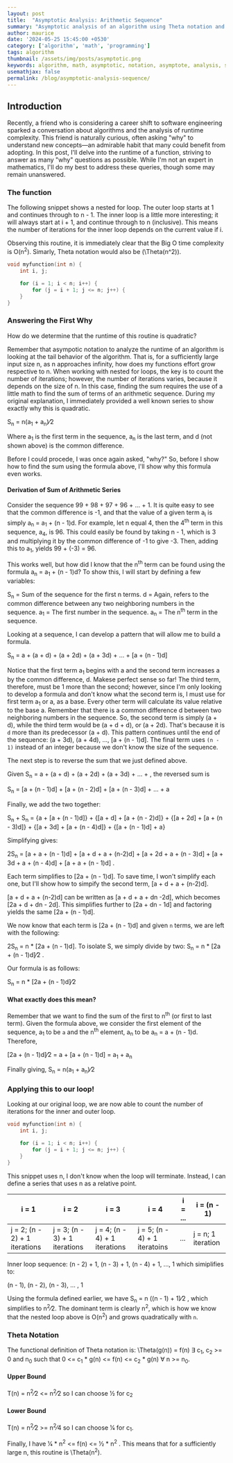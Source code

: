 ```yaml
---
layout: post
title:  "Asymptotic Analysis: Arithmetic Sequence"
summary: "Asymptotic analysis of an algorithm using Theta notation and arithmetic sequnce sum of terms"
author: maurice
date: '2024-05-25 15:45:00 +0530'
category: ['algorithm', 'math', 'programming']
tags: algorithm
thumbnail: /assets/img/posts/asymptotic.png
keywords: algorithm, math, asymptotic, notation, asymptote, analysis, sequence, sum, programming
usemathjax: false
permalink: /blog/asymptotic-analysis-sequence/
---
```


## Introduction
Recently, a friend who is considering a career shift to software engineering sparked a conversation about algorithms and the analysis of runtime complexity. This friend is naturally curious, often asking "why" to understand new concepts—an admirable habit that many could benefit from adopting. In this post, I'll delve into the runtime of a function, striving to answer as many "why" questions as possible. While I'm not an expert in mathematics, I'll do my best to address these queries, though some may remain unanswered.

### The function
The following snippet shows a nested for loop.  The outer loop starts at 1 and continues through to n - 1.  The inner loop is a little more interesting; it will always start at i + 1, and continue through to n (inclusive).  This means the number of iterations for the inner loop depends on the current value if i.

Observing this routine, it is immediately clear that the Big O time complexity is O(n<sup>2</sup>).  Simarly, Theta notation would also be \(\Theta(n^2)\).

```cpp
void myfunction(int n) {
    int i, j;

    for (i = 1; i < n; i++) {
        for (j = i + 1; j <= n; j++) {
    }
}
```

### Answering the First Why
How do we determine that the runtime of this routine is quadratic?

Remember that asympotic notation to analyze the runtime of an algorithm is looking at the tail behavior of the algorithm.  That is, for a sufficiently large input size n, as n approaches infinity, how does my functions effort grow respective to n.  When working with nested for loops, the key is to count the number of iterations; however, the number of iterations varies, because it depends on the size of n.  In this case, finding the sum requires the use of a little math to find the sum of terms of an arithmetic sequence.  During my original explanation, I immediately provided a well known series to show exactly why this is quadratic.

S<sub>n</sub> = n(a<sub>1</sub> + a<sub>n</sub>)&frasl;2

Where a<sub>1</sub> is the first term in the sequence, a<sub>n</sub> is the last term, and d (not shown above) is the common difference.

Before I could procede, I was once again asked, "why?"  So, before I show how to find the sum using the formula above, I'll show why this formula even works.

#### Derivation of Sum of Arithmetic Series
Consider the sequence 99 + 98 + 97 + 96 + ... + 1.  It is quite easy to see that the common difference is -1, and that the value of a given term a<sub>i</sub> is simply a<sub>n</sub> = a<sub>1</sub> + (n - 1)d.  For example, let n equal 4, then the 4<sup>th</sup> term in this sequence, a<sub>4</sub>, is 96.  This could easily be found by taking n - 1, which is 3 and multiplying it by the common difference of -1 to give -3.  Then, adding this to a<sub>1</sub>, yields 99 + (-3) = 96.

This works well, but how did I know that the n<sup>th</sup> term can be found using the formula a<sub>n</sub> = a<sub>1</sub> + (n - 1)d?  To show this, I will start by defining a few variables:

S<sub>n</sub> = Sum of the sequence for the first n terms.
d = Again, refers to the common difference between any two neighboring numbers in the sequence.
a<sub>1</sub> = The first number in the sequence.
a<sub>n</sub> = The n<sup>th</sup> term in the sequence.

Looking at a sequence, I can develop a pattern that will allow me to build a formula.

S<sub>n</sub> = a + (a + d) + (a + 2d) + (a + 3d) + ... + [a + (n - 1)d]

Notice that the first term a<sub>1</sub> begins with a and the second term increases a by the common difference, d.  Makese perfect sense so far!  The third term, therefore, must be 1 more than the second; however, since I'm only looking to develop a formula and don't know what the second term is, I must use for first term a<sub>1</sub> or a, as a base.  Every other term will calculate its value relative to the base a.  Remember that there is a common difference d between two neighboring numbers in the sequence.  So, the second term is simply (a + d), while the third term would be (a + d + d), or (a + 2d).  That's because it is `d` more than its predecessor (a + d).  This pattern continues until the end of the sequence: (a + 3d), (a + 4d), ..., [a + (n - 1)d].  The final term uses `(n - 1)` instead of an integer because we don't know the size of the sequence.

The next step is to reverse the sum that we just defined above.

Given S<sub>n</sub> = a + (a + d) + (a + 2d) + (a + 3d) + ... + , the reversed sum is

S<sub>n</sub> = [a + (n - 1)d] + [a + (n - 2)d] + [a + (n - 3)d] + ... + a

Finally, we add the two together:

S<sub>n</sub> + S<sub>n</sub> = {a + [a + (n - 1)d]} + {[a + d] + [a + (n - 2)d]} + {[a + 2d] + [a + (n - 3)d]} + {[a + 3d] + [a + (n - 4)d]} + {[a + (n - 1)d] + a}

Simplifying gives:

2S<sub>n</sub> = [a + a + (n - 1)d] + [a + d + a + (n-2)d] + [a + 2d + a + (n - 3)d] + [a + 3d + a + (n - 4)d] + [a + a + (n - 1)d] .

Each term simplifies to [2a + (n - 1)d].  To save time, I won't simplify each one, but I'll show how to simpify the second term, [a + d + a + (n-2)d].

[a + d + a + (n-2)d] can be written as [a + d + a + dn -2d], which becomes [2a + d + dn - 2d].  This simplifies further to [2a + dn - 1d] and factoring yields the same [2a + (n - 1)d].

We now know that each term is [2a + (n - 1)d] and given `n` terms, we are left with the following:

2S<sub>n</sub> = n * [2a + (n - 1)d].  To isolate S, we simply divide by two: S<sub>n</sub> = n * [2a + (n - 1)d]&frasl;2 .

Our formula is as follows:

S<sub>n</sub> = n * [2a + (n - 1)d]&frasl;2

#### What exactly does this mean?
Remember that we want to find the sum of the first to n<sup>th</sup> (or first to last term).  Given the formula above, we consider the first element of the sequence, a<sub>1</sub> to be `a` and the n<sup>th</sup> element, a<sub>n</sub> to be a<sub>n</sub> = a + (n - 1)d.  Therefore,

[2a + (n - 1)d]&frasl;2 = a + [a + (n - 1)d] = a<sub>1</sub> + a<sub>n</sub>

Finally giving, S<sub>n</sub> = n(a<sub>1</sub> + a<sub>n</sub>)&frasl;2

### Applying this to our loop!
Looking at our original loop, we are now able to count the number of iterations for the inner and outer loop.

```cpp
void myfunction(int n) {
    int i, j;

    for (i = 1; i < n; i++) {
        for (j = i + 1; j <= n; j++) {
    }
}
```

This snippet uses n, I don't know when the loop will terminate.  Instead, I can define a series that uses n as a relative point.

| i = 1 | i = 2 | i = 3 | i = 4 | i = ... | i = (n - 1) |
|----------|----------|----------|----------|----------|----------|
| j = 2; (n - 2) + 1 iterations | j = 3; (n - 3) + 1 iterations | j = 4; (n - 4) + 1 iterations | j = 5; (n - 4) + 1 iteratoins | ... | j = n; 1 iteration |

Inner loop sequence: (n - 2) + 1, (n - 3) + 1, (n - 4) + 1, ..., 1 which simiplifies to:

(n - 1), (n - 2), (n - 3), ... , 1

Using the formula defined earlier, we have S<sub>n</sub> = n ((n - 1) + 1)&frasl;2 , which simplifies to n<sup>2</sup>&frasl;2.  The dominant term is clearly n<sup>2</sup>, which is how we know that the nested loop above is O(n<sup>2</sup>) and grows quadratically with `n`.

### Theta Notation
The functional definition of Theta notation is: \Theta(g(n)) = f(n) &exist; c<sub>1</sub>, c<sub>2</sub> >= 0 and n<sub>0</sub> such that 0 <= c<sub>1</sub> * g(n) <= f(n) <= c<sub>2</sub> * g(n) &forall; n >= n<sub>0</sub>.

#### Upper Bound

T(n) = n<sup>2</sup>&frasl;2 <= n<sup>2</sup>&frasl;2 so I can choose 1&frasl;2 for c<sub>2</sub>

#### Lower Bound

T(n) = n<sup>2</sup>&frasl;2 >= n<sup>2</sup>&frasl;4 so I can choose 1&frasl;4 for c<sub>1</sub>.

Finally, I have 1&frasl;4 * n<sup>2</sup> <= f(n) <= 1&frasl;2 * n<sup>2</sup> .  This means that for a sufficiently large n, this routine is \Theta(n<sup>2</sup>).
